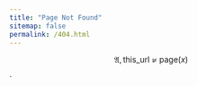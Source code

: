 ```yaml
---
title: "Page Not Found"
sitemap: false
permalink: /404.html
---
```


$$
\mathfrak{A}, \mathrm{this\_url} \not\models \mathrm{page}(x)
$$.
